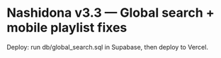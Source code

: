 # Nashidona v3.3 — Global search + mobile playlist fixes

Deploy: run db/global_search.sql in Supabase, then deploy to Vercel.
